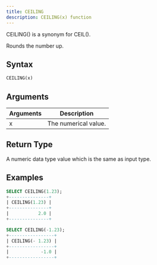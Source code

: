 ```yaml
---
title: CEILING
description: CEILING(x) function
---
```


CEILING() is a synonym for CEIL().

Rounds the number up.

## Syntax

```sql
CEILING(x)
```

## Arguments

| Arguments   | Description |
| ----------- | ----------- |
| x | The numerical value. |

## Return Type

A numeric data type value which is the same as input type.

## Examples

```sql
SELECT CEILING(1.23);
+---------------+
| CEILING(1.23) |
+---------------+
|           2.0 |
+---------------+

SELECT CEILING(-1.23);
+-----------------+
| CEILING(- 1.23) |
+-----------------+
|            -1.0 |
+-----------------+
```
